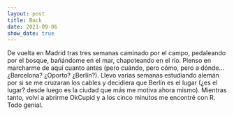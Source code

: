 ```yaml
---
layout: post
title: Back
date: 2021-09-06
show_date: true
---
```


De vuelta en Madrid tras tres semanas caminado por el campo, pedaleando por el bosque, bañándome en el mar, chapoteando en el río. Pienso en marcharme de aquí cuanto antes (pero cuándo, pero cómo, pero a dónde… ¿Barcelona? ¿Oporto? ¿Berlín?). Llevo varias semanas estudiando alemán por si se me cruzaran los cables y decidiera que Berlín es el lugar (¿es el lugar? desde luego es la ciudad que más me motiva ahora mismo). Mientras tanto, volví a abrirme OkCupid y a los cinco minutos me encontré con R. Todo genial.
